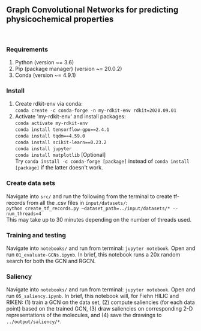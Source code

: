 ## Graph Convolutional Networks for predicting physicochemical properties
<br>

### Requirements
1. Python (version ~= 3.6)
2. Pip (package manager) (version ~= 20.0.2)
3. Conda (version ~= 4.9.1)

### Install
1. Create rdkit-env via conda:<br>
`conda create -c conda-forge -n my-rdkit-env rdkit=2020.09.01`
2. Activate 'my-rdkit-env' and install packages:<br>
`conda activate my-rdkit-env`<br>
`conda install tensorflow-gpu==2.4.1`<br>
`conda install tqdm==4.59.0`<br>
`conda install scikit-learn==0.23.2`<br>
`conda install jupyter`<br>
`conda install matplotlib` [Optional]<br>
Try `conda install -c conda-forge [package]` instead of `conda install [package]` if the latter doesn't work.

### Create data sets
Navigate into `src/` and run the following from the terminal to create tf-records from all the .csv files in `input/datasets/`:<br>
`python create_tf_records.py –dataset_path=../input/datasets/* --num_threads=4`<br>
This may take up to 30 minutes depending on the number of threads used.

### Training and testing
Navigate into `notebooks/` and run from terminal: `jupyter notebook`. Open and run `01_evaluate-GCNs.ipynb`. In brief, this notebook runs a 20x random search for both the GCN and RGCN.

### Saliency
Navigate into `notebooks/` and run from terminal: `jupyter notebook`. Open and run `05_saliency.ipynb`. In brief, this notebook will, for Fiehn HILIC and RIKEN: (1) train a GCN on the data set, (2) compute saliencies (for each data point) based on the trained GCN, (3) draw saliencies on corresponding 2-D representations of the molecules, and (4) save the drawings to `../output/saliency/*`. 
